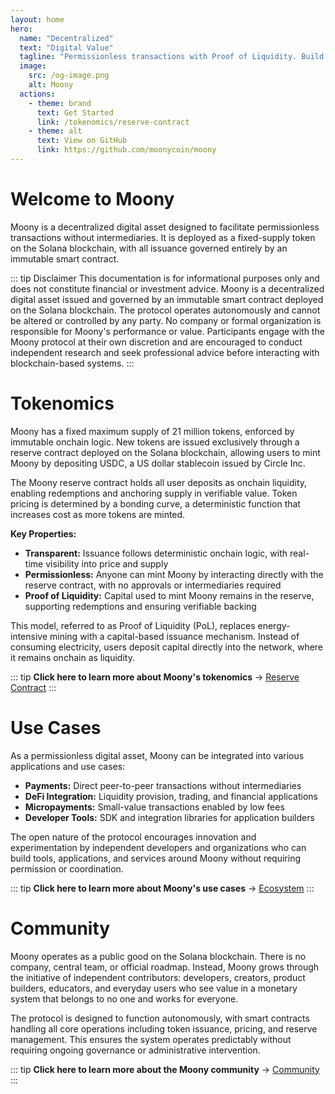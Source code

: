```yaml
---
layout: home
hero:
  name: "Decentralized"
  text: "Digital Value"
  tagline: "Permissionless transactions with Proof of Liquidity. Build the future of finance."
  image:
    src: /og-image.png
    alt: Moony
  actions:
    - theme: brand
      text: Get Started
      link: /tokenomics/reserve-contract
    - theme: alt
      text: View on GitHub
      link: https://github.com/moonycoin/moony
---
```


# Welcome to Moony

Moony is a decentralized digital asset designed to facilitate permissionless transactions without intermediaries. It is deployed as a fixed-supply token on the Solana blockchain, with all issuance governed entirely by an immutable smart contract.

::: tip Disclaimer
This documentation is for informational purposes only and does not constitute financial or investment advice. Moony is a decentralized digital asset issued and governed by an immutable smart contract deployed on the Solana blockchain. The protocol operates autonomously and cannot be altered or controlled by any party. No company or formal organization is responsible for Moony's performance or value. Participants engage with the Moony protocol at their own discretion and are encouraged to conduct independent research and seek professional advice before interacting with blockchain-based systems.
:::

# Tokenomics

Moony has a fixed maximum supply of 21 million tokens, enforced by immutable onchain logic. New tokens are issued exclusively through a reserve contract deployed on the Solana blockchain, allowing users to mint Moony by depositing USDC, a US dollar stablecoin issued by Circle Inc.

The Moony reserve contract holds all user deposits as onchain liquidity, enabling redemptions and anchoring supply in verifiable value. Token pricing is determined by a bonding curve, a deterministic function that increases cost as more tokens are minted.

**Key Properties:**

- **Transparent:** Issuance follows deterministic onchain logic, with real-time visibility into price and supply
- **Permissionless:** Anyone can mint Moony by interacting directly with the reserve contract, with no approvals or intermediaries required  
- **Proof of Liquidity:** Capital used to mint Moony remains in the reserve, supporting redemptions and ensuring verifiable backing

This model, referred to as Proof of Liquidity (PoL), replaces energy-intensive mining with a capital-based issuance mechanism. Instead of consuming electricity, users deposit capital directly into the network, where it remains onchain as liquidity.

::: tip
**Click here to learn more about Moony's tokenomics** → [Reserve Contract](/tokenomics/reserve-contract)
:::

# Use Cases

As a permissionless digital asset, Moony can be integrated into various applications and use cases:

- **Payments:** Direct peer-to-peer transactions without intermediaries
- **DeFi Integration:** Liquidity provision, trading, and financial applications  
- **Micropayments:** Small-value transactions enabled by low fees
- **Developer Tools:** SDK and integration libraries for application builders

The open nature of the protocol encourages innovation and experimentation by independent developers and organizations who can build tools, applications, and services around Moony without requiring permission or coordination.

::: tip
**Click here to learn more about Moony's use cases** → [Ecosystem](/use-cases/ecosystem)
:::

# Community

Moony operates as a public good on the Solana blockchain. There is no company, central team, or official roadmap. Instead, Moony grows through the initiative of independent contributors: developers, creators, product builders, educators, and everyday users who see value in a monetary system that belongs to no one and works for everyone.

The protocol is designed to function autonomously, with smart contracts handling all core operations including token issuance, pricing, and reserve management. This ensures the system operates predictably without requiring ongoing governance or administrative intervention.

::: tip
**Click here to learn more about the Moony community** → [Community](/resources/community)
:::
